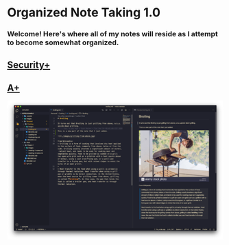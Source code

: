 # Organized Note Taking 1.0

### **Welcome! Here's where all of my notes will reside as I attempt to become somewhat organized.**

##  [**Security+**](./CSCI-17)
## [**A+**](./CSCI-49)

 ![](./images/vscodium-note-taking-590x380.png)